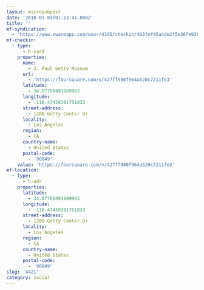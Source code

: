 ```yaml
---
layout: micropubpost
date: '2010-01-03T01:13:41.000Z'
title: ''
mf-syndication:
  - 'https://www.swarmapp.com/user/4195/checkin/4b3fef45a4de2f5e36fe93bb'
mf-checkin:
  - type:
      - h-card
    properties:
      name:
        - J. Paul Getty Museum
      url:
        - 'https://foursquare.com/v/427ff980f964a520c7211fe3'
      latitude:
        - 34.07760491989963
      longitude:
        - -118.47459381751833
      street-address:
        - 1200 Getty Center Dr
      locality:
        - Los Angeles
      region:
        - CA
      country-name:
        - United States
      postal-code:
        - '90049'
    value: 'https://foursquare.com/v/427ff980f964a520c7211fe3'
mf-location:
  - type:
      - h-adr
    properties:
      latitude:
        - 34.07760491989963
      longitude:
        - -118.47459381751833
      street-address:
        - 1200 Getty Center Dr
      locality:
        - Los Angeles
      region:
        - CA
      country-name:
        - United States
      postal-code:
        - '90049'
slug: '4421'
category: social
---
```

